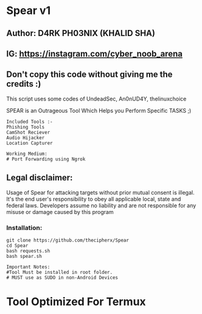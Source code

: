 # Spear v1
## Author: D4RK PH03NIX (KHALID SHA)
## IG: https://instagram.com/cyber_noob_arena
## Don't copy this code without giving me the credits :) 
This script uses some codes of UndeadSec, An0nUD4Y, thelinuxchoice


SPEAR is an Outrageous Tool Which Helps you Perform Specific TASKS ;)
```
Included Tools :-
Phishing Tools
CamShot Reciever
Audio Hijacker
Location Capturer
```
```
Working Medium:
# Port Forwarding using Ngrok
```
## Legal disclaimer:
Usage of Spear for attacking targets without prior mutual consent is illegal. It's the end user's responsibility to obey all applicable local, state and federal laws. Developers assume no liability and are not responsible for any misuse or damage caused by this program 

### Installation:
```
git clone https://github.com/thecipherx/Spear
cd Spear
bash requests.sh
bash spear.sh
```
```
Important Notes:
#Tool Must be installed in root folder.
# MUST use as SUDO in non-Android Devices
```
# Tool Optimized For Termux



